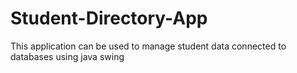 # Student-Directory-App
This application can be used to manage student data connected to databases using java swing

